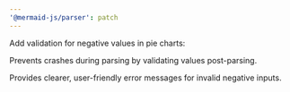```yaml
---
'@mermaid-js/parser': patch
---
```


Add validation for negative values in pie charts:

Prevents crashes during parsing by validating values post-parsing.

Provides clearer, user-friendly error messages for invalid negative inputs.
